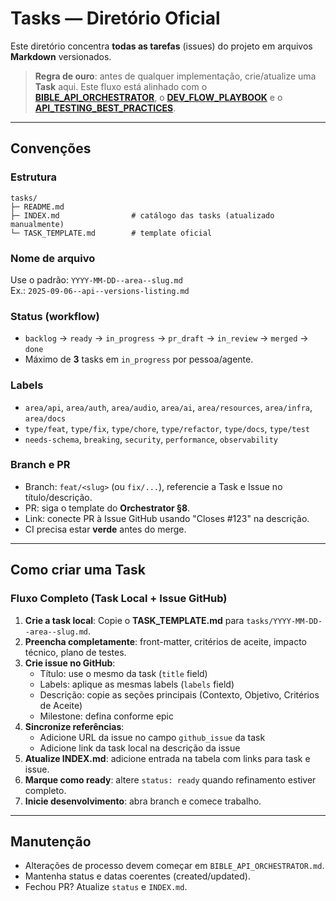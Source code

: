 # Tasks — Diretório Oficial

Este diretório concentra **todas as tarefas** (issues) do projeto em arquivos **Markdown** versionados.

> **Regra de ouro**: antes de qualquer implementação, crie/atualize uma **Task** aqui.
> Este fluxo está alinhado com o **[BIBLE_API_ORCHESTRATOR](../BIBLE_API_ORCHESTRATOR.md)**, o **[DEV_FLOW_PLAYBOOK](../DEV_FLOW_PLAYBOOK.md)** e o **[API_TESTING_BEST_PRACTICES](../API_TESTING_BEST_PRACTICES.md)**.

---

## Convenções

### Estrutura
```
tasks/
├─ README.md
├─ INDEX.md                # catálogo das tasks (atualizado manualmente)
└─ TASK_TEMPLATE.md        # template oficial
```

### Nome de arquivo
Use o padrão: `YYYY-MM-DD--area--slug.md`  
Ex.: `2025-09-06--api--versions-listing.md`

### Status (workflow)
- `backlog` → `ready` → `in_progress` → `pr_draft` → `in_review` → `merged` → `done`
- Máximo de **3** tasks em `in_progress` por pessoa/agente.

### Labels
- `area/api`, `area/auth`, `area/audio`, `area/ai`, `area/resources`, `area/infra`, `area/docs`
- `type/feat`, `type/fix`, `type/chore`, `type/refactor`, `type/docs`, `type/test`
- `needs-schema`, `breaking`, `security`, `performance`, `observability`

### Branch e PR
- Branch: `feat/<slug>` (ou `fix/...`), referencie a Task e Issue no título/descrição.
- PR: siga o template do **Orchestrator §8**. 
- Link: conecte PR à Issue GitHub usando "Closes #123" na descrição.
- CI precisa estar **verde** antes do merge.

---

## Como criar uma Task

### Fluxo Completo (Task Local + Issue GitHub)
1. **Crie a task local**: Copie o **TASK_TEMPLATE.md** para `tasks/YYYY-MM-DD--area--slug.md`.
2. **Preencha completamente**: front-matter, critérios de aceite, impacto técnico, plano de testes.
3. **Crie issue no GitHub**: 
   - Título: use o mesmo da task (`title` field)
   - Labels: aplique as mesmas labels (`labels` field)  
   - Descrição: copie as seções principais (Contexto, Objetivo, Critérios de Aceite)
   - Milestone: defina conforme epic
4. **Sincronize referências**:
   - Adicione URL da issue no campo `github_issue` da task
   - Adicione link da task local na descrição da issue
5. **Atualize INDEX.md**: adicione entrada na tabela com links para task e issue.
6. **Marque como ready**: altere `status: ready` quando refinamento estiver completo.
7. **Inicie desenvolvimento**: abra branch e comece trabalho.

---

## Manutenção
- Alterações de processo devem começar em `BIBLE_API_ORCHESTRATOR.md`.
- Mantenha status e datas coerentes (created/updated).
- Fechou PR? Atualize `status` e `INDEX.md`.
